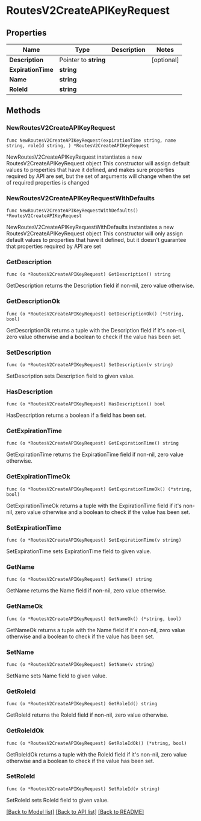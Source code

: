 # RoutesV2CreateAPIKeyRequest

## Properties

Name | Type | Description | Notes
------------ | ------------- | ------------- | -------------
**Description** | Pointer to **string** |  | [optional] 
**ExpirationTime** | **string** |  | 
**Name** | **string** |  | 
**RoleId** | **string** |  | 

## Methods

### NewRoutesV2CreateAPIKeyRequest

`func NewRoutesV2CreateAPIKeyRequest(expirationTime string, name string, roleId string, ) *RoutesV2CreateAPIKeyRequest`

NewRoutesV2CreateAPIKeyRequest instantiates a new RoutesV2CreateAPIKeyRequest object
This constructor will assign default values to properties that have it defined,
and makes sure properties required by API are set, but the set of arguments
will change when the set of required properties is changed

### NewRoutesV2CreateAPIKeyRequestWithDefaults

`func NewRoutesV2CreateAPIKeyRequestWithDefaults() *RoutesV2CreateAPIKeyRequest`

NewRoutesV2CreateAPIKeyRequestWithDefaults instantiates a new RoutesV2CreateAPIKeyRequest object
This constructor will only assign default values to properties that have it defined,
but it doesn't guarantee that properties required by API are set

### GetDescription

`func (o *RoutesV2CreateAPIKeyRequest) GetDescription() string`

GetDescription returns the Description field if non-nil, zero value otherwise.

### GetDescriptionOk

`func (o *RoutesV2CreateAPIKeyRequest) GetDescriptionOk() (*string, bool)`

GetDescriptionOk returns a tuple with the Description field if it's non-nil, zero value otherwise
and a boolean to check if the value has been set.

### SetDescription

`func (o *RoutesV2CreateAPIKeyRequest) SetDescription(v string)`

SetDescription sets Description field to given value.

### HasDescription

`func (o *RoutesV2CreateAPIKeyRequest) HasDescription() bool`

HasDescription returns a boolean if a field has been set.

### GetExpirationTime

`func (o *RoutesV2CreateAPIKeyRequest) GetExpirationTime() string`

GetExpirationTime returns the ExpirationTime field if non-nil, zero value otherwise.

### GetExpirationTimeOk

`func (o *RoutesV2CreateAPIKeyRequest) GetExpirationTimeOk() (*string, bool)`

GetExpirationTimeOk returns a tuple with the ExpirationTime field if it's non-nil, zero value otherwise
and a boolean to check if the value has been set.

### SetExpirationTime

`func (o *RoutesV2CreateAPIKeyRequest) SetExpirationTime(v string)`

SetExpirationTime sets ExpirationTime field to given value.


### GetName

`func (o *RoutesV2CreateAPIKeyRequest) GetName() string`

GetName returns the Name field if non-nil, zero value otherwise.

### GetNameOk

`func (o *RoutesV2CreateAPIKeyRequest) GetNameOk() (*string, bool)`

GetNameOk returns a tuple with the Name field if it's non-nil, zero value otherwise
and a boolean to check if the value has been set.

### SetName

`func (o *RoutesV2CreateAPIKeyRequest) SetName(v string)`

SetName sets Name field to given value.


### GetRoleId

`func (o *RoutesV2CreateAPIKeyRequest) GetRoleId() string`

GetRoleId returns the RoleId field if non-nil, zero value otherwise.

### GetRoleIdOk

`func (o *RoutesV2CreateAPIKeyRequest) GetRoleIdOk() (*string, bool)`

GetRoleIdOk returns a tuple with the RoleId field if it's non-nil, zero value otherwise
and a boolean to check if the value has been set.

### SetRoleId

`func (o *RoutesV2CreateAPIKeyRequest) SetRoleId(v string)`

SetRoleId sets RoleId field to given value.



[[Back to Model list]](../README.md#documentation-for-models) [[Back to API list]](../README.md#documentation-for-api-endpoints) [[Back to README]](../README.md)


